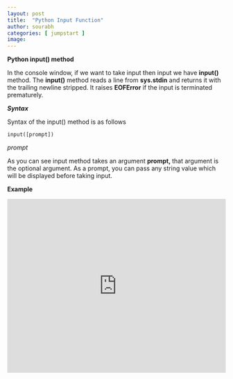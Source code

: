 ```yaml
---
layout: post
title:  "Python Input Function"
author: sourabh
categories: [ jumpstart ]
image: 
---
```


<!DOCTYPE html><html><head></head><body><p><strong>Python input() method</strong></p><p>In the console window, if we want to take input then input we have <strong>input()</strong> method. The <strong>input()</strong> method reads a line from <strong>sys.stdin</strong> and returns it with the trailing newline stripped. It raises <strong>EOFError</strong> if the input is terminated prematurely.</p><p><em><strong>Syntax</strong></em></p><p>Syntax of the input() method is as follows</p><pre class="language-markup"><code>input([prompt])</code></pre><p><em>prompt&nbsp;</em></p><p>As you can see input method takes an argument&nbsp;<strong>prompt,&nbsp;</strong>that argument is the optional argument. As a prompt, you can pass any string value which will be displayed before taking input.</p><p><strong>Example</strong></p><p><iframe src="https://repl.it/@SourabhSomani/input-function-python?lite=true" width="100%" height="400px" frameborder="no" scrolling="no" sandbox="allow-forms allow-pointer-lock allow-popups allow-same-origin allow-scripts allow-modals" allowfullscreen="allowfullscreen"></iframe></p></body></html>
